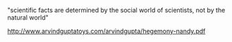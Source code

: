 "scientific facts are determined by the social world of scientists, not by the natural world"

http://www.arvindguptatoys.com/arvindgupta/hegemony-nandy.pdf
